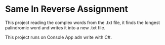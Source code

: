   <h1>Same In Reverse Assignment</h1>
  <p>This project reading the complex words from the .txt file, it finds the longest palindromic word and writes it into a new .txt file. </p> 
  <p> This project runs on Console App adn write with C#. </p>
